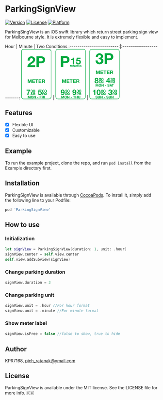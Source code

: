 # ParkingSignView

[![Version](https://img.shields.io/cocoapods/v/ParkingSignView.svg?style=flat)](https://cocoapods.org/pods/ParkingSignView)
[![License](https://img.shields.io/cocoapods/l/ParkingSignView.svg?style=flat)](https://cocoapods.org/pods/ParkingSignView)
[![Platform](https://img.shields.io/cocoapods/p/ParkingSignView.svg?style=flat)](https://cocoapods.org/pods/ParkingSignView)

ParkingSingView is an iOS swift library which return street parking sign view for Melbourne style. It is extremely flexible and easy to implement.

Hour             |  Minute          |   Two Conditions
:-------------------------:|:-------------------------:
<img src="https://raw.githubusercontent.com/KPR7168/ParkingSignView/master/ParkingSignView/Assets/sample1.png" width=100px height=166px>  |  <img src="https://raw.githubusercontent.com/KPR7168/ParkingSignView/master/ParkingSignView/Assets/sample2.png" width=100px height=166px>   | <img src="https://raw.githubusercontent.com/KPR7168/ParkingSignView/master/ParkingSignView/Assets/sample3.png" width=100px height=166px>   

## Features
- [x] Flexible UI
- [x] Customizable
- [x] Easy to use

## Example

To run the example project, clone the repo, and run `pod install` from the Example directory first.

## Installation

ParkingSignView is available through [CocoaPods](https://cocoapods.org). To install
it, simply add the following line to your Podfile:

```ruby
pod 'ParkingSignView'
```

## How to use
### Initialization
```swift
let signView = ParkingSignView(duration: 1, unit: .hour)
signView.center = self.view.center
self.view.addSubview(signView)
```

### Change parking duration
```swift
signView.duration = 3
```

### Change parking unit
```swift
signView.unit = .hour //For hour format
signView.unit = .minute //For minute format
```

### Show meter label
```swift
signView.isFree = false //false to show, true to hide
```

## Author

KPR7168, pich_ratanak@ymail.com

## License

ParkingSignView is available under the MIT license. See the LICENSE file for more info. 🇰🇭
